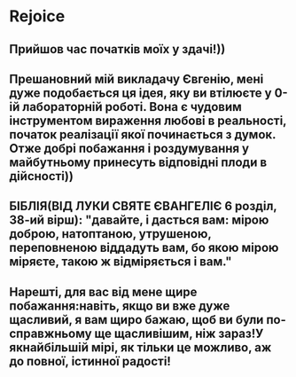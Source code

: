 # Rejoice

Прийшов час початків моїх у здачі!))
------------------------------------------------------------------------------------------------------------------------------------------
Прешановний мій викладачу Євгенію, мені дуже подобається ця ідея, яку ви втілюєте у 0-ій лабораторній роботі. Вона є чудовим інструментом вираження любові в реальності, початок реалізації якої починається з думок. Отже добрі побажання і роздумування у майбутньому принесуть відповідні плоди в дійсності))
------------------------------------------------------------------------------------------------------------------------------------------
БІБЛІЯ(ВІД ЛУКИ СВЯТЕ ЄВАНГЕЛІЄ 6 розділ, 38-ий вірш):
"давайте, і дасться вам: мірою доброю, натоптаною, утрушеною, переповненою віддадуть вам, бо якою мірою міряєте, такою ж відміряється і вам."
------------------------------------------------------------------------------------------------------------------------------------------
Нарешті, для вас від мене щире побажання:навіть, якщо ви вже дуже щасливий, я вам щиро бажаю, щоб ви були по-справжньому ще щасливішим, ніж зараз!У якнайбільшій мірі, як тільки це можливо, аж до повної, істинної радості!
------------------------------------------------------------------------------------------------------------------------------------------
